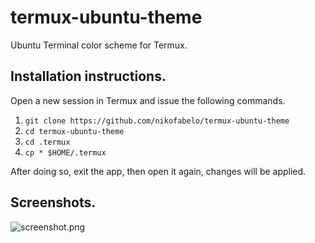 # termux-ubuntu-theme
Ubuntu Terminal color scheme for Termux.

## Installation instructions.
Open a new session in Termux and issue the following commands.
1. `git clone https://github.com/nikofabelo/termux-ubuntu-theme`
2. `cd termux-ubuntu-theme`
3. `cd .termux`
4. `cp * $HOME/.termux`

After doing so, exit the app, then open it again, changes will be applied.

## Screenshots.
![screenshot.png](https://github.com/nikofabelo/termux-ubuntu-theme/screenshot.png)
